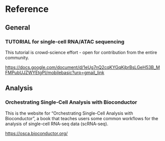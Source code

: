 # Reference

## General

### TUTORIAL for single-cell RNA/ATAC sequencing

This tutorial is crowd-science effort - open for contribution from the entire community.  

https://docs.google.com/document/d/1eUg7nQ2cqKYGqKjbrBsLGeH53B_MFMPubUJZWYEtgPI/mobilebasic?urp=gmail_link

## Analysis

### Orchestrating Single-Cell Analysis with Bioconductor

This is the website for “Orchestrating Single-Cell Analysis with Bioconductor”,
a book that teaches users some common workflows for the analysis of single-cell RNA-seq data (scRNA-seq).

https://osca.bioconductor.org/
